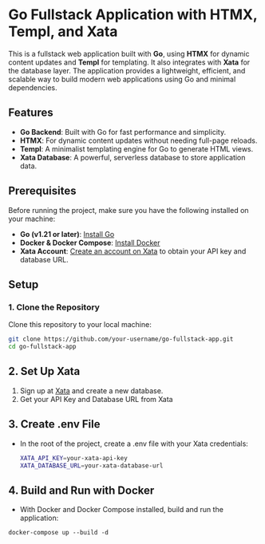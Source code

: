 # Go Fullstack Application with HTMX, Templ, and Xata

This is a fullstack web application built with **Go**, using **HTMX** for dynamic content updates and **Templ** for templating. It also integrates with **Xata** for the database layer. The application provides a lightweight, efficient, and scalable way to build modern web applications using Go and minimal dependencies.

## Features

- **Go Backend**: Built with Go for fast performance and simplicity.
- **HTMX**: For dynamic content updates without needing full-page reloads.
- **Templ**: A minimalist templating engine for Go to generate HTML views.
- **Xata Database**: A powerful, serverless database to store application data.

## Prerequisites

Before running the project, make sure you have the following installed on your machine:

- **Go (v1.21 or later)**: [Install Go](https://golang.org/dl/)
- **Docker & Docker Compose**: [Install Docker](https://www.docker.com/get-started)
- **Xata Account**: [Create an account on Xata](https://xata.io) to obtain your API key and database URL.

## Setup

### 1. Clone the Repository

Clone this repository to your local machine:

```bash
git clone https://github.com/your-username/go-fullstack-app.git
cd go-fullstack-app
```
## 2. Set Up Xata
 1. Sign up at [Xata](https://xata.io) and create a new database.
 2. Get your API Key and Database URL from Xata

## 3. Create .env File
- In the root of the project, create a .env file with your Xata credentials:
  ```bash
  XATA_API_KEY=your-xata-api-key
  XATA_DATABASE_URL=your-xata-database-url

  ```
## 4. Build and Run with Docker
- With Docker and Docker Compose installed, build and run the application:
```docker
docker-compose up --build -d
```


